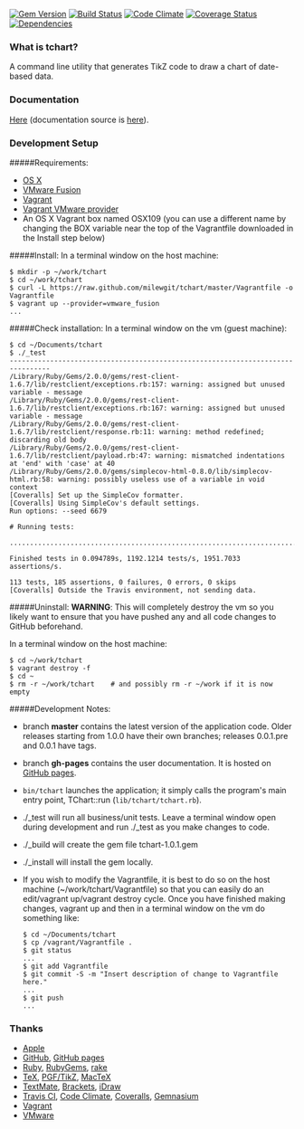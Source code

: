 [![Gem Version](https://badge.fury.io/rb/tchart.svg)](http://badge.fury.io/rb/tchart)
[![Build Status](https://travis-ci.org/milewgit/tchart.svg?branch=master)](https://travis-ci.org/milewgit/tchart)
[![Code Climate](https://codeclimate.com/github/milewgit/tchart.png)](https://codeclimate.com/github/milewgit/tchart)
[![Coverage Status](https://coveralls.io/repos/milewgit/tchart/badge.png?branch=master)](https://coveralls.io/r/milewgit/tchart?branch=master)
[![Dependencies](https://gemnasium.com/milewgit/tchart.svg)](https://gemnasium.com/milewgit/tchart)


### What is tchart?
A command line utility that generates TikZ code to draw a chart of date-based data.


### Documentation
[Here](http://milewgit.github.io/tchart.doc/) (documentation source is [here](https://github.com/milewgit/tchart.doc)).


### Development Setup

#####Requirements:
- [OS X](https://www.apple.com/osx/)
- [VMware Fusion](http://www.vmware.com/ca/en/products/fusion)
- [Vagrant](http://www.vagrantup.com)
- [Vagrant VMware provider](https://www.vagrantup.com/vmware)
- An OS X Vagrant box named OSX109 (you can use a different name by changing the BOX variable near the top of the Vagrantfile downloaded in the Install step below)

#####Install:
In a terminal window on the host machine:
```
$ mkdir -p ~/work/tchart
$ cd ~/work/tchart
$ curl -L https://raw.github.com/milewgit/tchart/master/Vagrantfile -o Vagrantfile
$ vagrant up --provider=vmware_fusion
...
```

#####Check installation:
In a terminal window on the vm (guest machine):
```
$ cd ~/Documents/tchart
$ ./_test
--------------------------------------------------------------------------------
/Library/Ruby/Gems/2.0.0/gems/rest-client-1.6.7/lib/restclient/exceptions.rb:157: warning: assigned but unused variable - message
/Library/Ruby/Gems/2.0.0/gems/rest-client-1.6.7/lib/restclient/exceptions.rb:167: warning: assigned but unused variable - message
/Library/Ruby/Gems/2.0.0/gems/rest-client-1.6.7/lib/restclient/response.rb:11: warning: method redefined; discarding old body
/Library/Ruby/Gems/2.0.0/gems/rest-client-1.6.7/lib/restclient/payload.rb:47: warning: mismatched indentations at 'end' with 'case' at 40
/Library/Ruby/Gems/2.0.0/gems/simplecov-html-0.8.0/lib/simplecov-html.rb:58: warning: possibly useless use of a variable in void context
[Coveralls] Set up the SimpleCov formatter.
[Coveralls] Using SimpleCov's default settings.
Run options: --seed 6679

# Running tests:

.................................................................................................................

Finished tests in 0.094789s, 1192.1214 tests/s, 1951.7033 assertions/s.

113 tests, 185 assertions, 0 failures, 0 errors, 0 skips
[Coveralls] Outside the Travis environment, not sending data.
```

#####Uninstall:
**WARNING**: This will completely destroy the vm so you likely want to ensure that you have 
pushed any and all code changes to GitHub beforehand.

In a terminal window on the host machine:
```
$ cd ~/work/tchart
$ vagrant destroy -f
$ cd ~
$ rm -r ~/work/tchart    # and possibly rm -r ~/work if it is now empty
```


#####Development Notes:
- branch **master** contains the latest version of the application code.  Older releases starting from 1.0.0 have their own branches; releases 0.0.1.pre and 0.0.1 have tags.

- branch **gh-pages** contains the user documentation.  It is hosted on [GitHub pages](http://pages.github.com).

- `bin/tchart` launches the application; it simply calls the program's main entry point, TChart::run (`lib/tchart/tchart.rb`).

- ./_test will run all business/unit tests.  Leave a terminal window open during development and
run ./_test as you make changes to code.

- ./_build will create the gem file tchart-1.0.1.gem

- ./_install will install the gem locally.

- If you wish to modify the Vagrantfile, it is best to do so on the host machine (~/work/tchart/Vagrantfile) 
so that you can easily do an edit/vagrant up/vagrant destroy cycle.  Once you have finished making 
changes, vagrant up and then in a terminal window on the vm do something like:
    ```
    $ cd ~/Documents/tchart
    $ cp /vagrant/Vagrantfile .
    $ git status
    ...
    $ git add Vagrantfile
    $ git commit -S -m "Insert description of change to Vagrantfile here."
    ...
    $ git push
    ...
    ```


### Thanks
- [Apple](http://www.apple.com)
- [GitHub](https://github.com), [GitHub pages](http://pages.github.com)
- [Ruby](http://www.ruby-lang.org), [RubyGems](https://rubygems.org), [rake](http://rake.rubyforge.org)
- [TeX](http://www.tug.org), [PGF/TikZ](http://sourceforge.net/projects/pgf), [MacTeX](http://tug.org/mactex)
- [TextMate](http://macromates.com), [Brackets](http://brackets.io), [iDraw](http://www.indeeo.com/idraw)
- [Travis CI](https://travis-ci.org), [Code Climate](https://codeclimate.com), [Coveralls](https://coveralls.io), [Gemnasium](https://gemnasium.com/)
- [Vagrant](https://www.vagrantup.com)
- [VMware](http://www.vmware.com)
